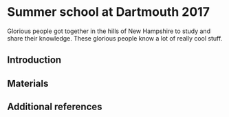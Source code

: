 # Summer school at Dartmouth 2017

Glorious people got together in the hills of New Hampshire to study
and share their knowledge. These glorious people know a lot of really cool stuff.

## Introduction



## Materials

## Additional references

